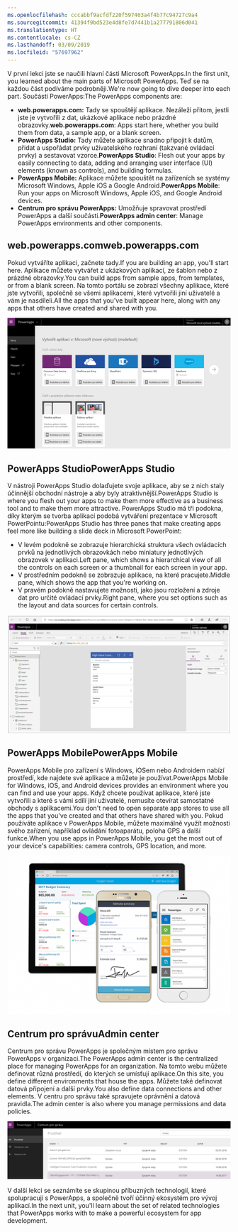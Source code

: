 ```yaml
---
ms.openlocfilehash: cccabbf9acfdf220f597403a4f4b77c94727c9a4
ms.sourcegitcommit: 41394f9bd523e4d8fe7d7441b1a277791806d041
ms.translationtype: HT
ms.contentlocale: cs-CZ
ms.lasthandoff: 03/09/2019
ms.locfileid: "57697962"
---
```

<span data-ttu-id="aea01-101">V první lekci jste se naučili hlavní části Microsoft PowerApps.</span><span class="sxs-lookup"><span data-stu-id="aea01-101">In the first unit, you learned about the main parts of Microsoft PowerApps.</span></span> <span data-ttu-id="aea01-102">Teď se na každou část podíváme podrobněji.</span><span class="sxs-lookup"><span data-stu-id="aea01-102">We're now going to dive deeper into each part.</span></span> <span data-ttu-id="aea01-103">Součásti PowerApps:</span><span class="sxs-lookup"><span data-stu-id="aea01-103">The PowerApps components are:</span></span>

* <span data-ttu-id="aea01-104">**web.powerapps.com:** Tady se spouštějí aplikace. Nezáleží přitom, jestli jste je vytvořili z dat, ukázkové aplikace nebo prázdné obrazovky.</span><span class="sxs-lookup"><span data-stu-id="aea01-104">**web.powerapps.com**: Apps start here, whether you build them from data, a sample app, or a blank screen.</span></span>
* <span data-ttu-id="aea01-105">**PowerApps Studio:** Tady můžete aplikace snadno připojit k datům, přidat a uspořádat prvky uživatelského rozhraní (takzvané ovládací prvky) a sestavovat vzorce.</span><span class="sxs-lookup"><span data-stu-id="aea01-105">**PowerApps Studio**: Flesh out your apps by easily connecting to data, adding and arranging user interface (UI) elements (known as controls), and building formulas.</span></span>
* <span data-ttu-id="aea01-106">**PowerApps Mobile:** Aplikace můžete spouštět na zařízeních se systémy Microsoft Windows, Apple iOS a Google Android.</span><span class="sxs-lookup"><span data-stu-id="aea01-106">**PowerApps Mobile**: Run your apps on Microsoft Windows, Apple iOS, and Google Android devices.</span></span>
* <span data-ttu-id="aea01-107">**Centrum pro správu PowerApps:** Umožňuje spravovat prostředí PowerApps a další součásti.</span><span class="sxs-lookup"><span data-stu-id="aea01-107">**PowerApps admin center**: Manage PowerApps environments and other components.</span></span>

## <a name="webpowerappscom"></a><span data-ttu-id="aea01-108">web.powerapps.com</span><span class="sxs-lookup"><span data-stu-id="aea01-108">web.powerapps.com</span></span>
<span data-ttu-id="aea01-109">Pokud vytváříte aplikaci, začnete tady.</span><span class="sxs-lookup"><span data-stu-id="aea01-109">If you are building an app, you'll start here.</span></span> <span data-ttu-id="aea01-110">Aplikace můžete vytvářet z ukázkových aplikací, ze šablon nebo z prázdné obrazovky.</span><span class="sxs-lookup"><span data-stu-id="aea01-110">You can build apps from sample apps, from templates, or from a blank screen.</span></span> <span data-ttu-id="aea01-111">Na tomto portálu se zobrazí všechny aplikace, které jste vytvořili, společně se všemi aplikacemi, které vytvořili jiní uživatelé a vám je nasdíleli.</span><span class="sxs-lookup"><span data-stu-id="aea01-111">All the apps that you've built appear here, along with any apps that others have created and shared with you.</span></span>

![Webová stránka web.powerapps.com](../media/powerapps-homepage5.png)

## <a name="powerapps-studio"></a><span data-ttu-id="aea01-113">PowerApps Studio</span><span class="sxs-lookup"><span data-stu-id="aea01-113">PowerApps Studio</span></span>
<span data-ttu-id="aea01-114">V nástroji PowerApps Studio dolaďujete svoje aplikace, aby se z nich staly účinnější obchodní nástroje a aby byly atraktivnější.</span><span class="sxs-lookup"><span data-stu-id="aea01-114">PowerApps Studio is where you flesh out your apps to make them more effective as a business tool and to make them more attractive.</span></span> <span data-ttu-id="aea01-115">PowerApps Studio má tři podokna, díky kterým se tvorba aplikací podobá vytváření prezentace v Microsoft PowerPointu:</span><span class="sxs-lookup"><span data-stu-id="aea01-115">PowerApps Studio has three panes that make creating apps feel more like building a slide deck in Microsoft PowerPoint:</span></span>

- <span data-ttu-id="aea01-116">V levém podokně se zobrazuje hierarchická struktura všech ovládacích prvků na jednotlivých obrazovkách nebo miniatury jednotlivých obrazovek v aplikaci.</span><span class="sxs-lookup"><span data-stu-id="aea01-116">Left pane, which shows a hierarchical view of all the controls on each screen or a thumbnail for each screen in your app.</span></span>
- <span data-ttu-id="aea01-117">V prostředním podokně se zobrazuje aplikace, na které pracujete.</span><span class="sxs-lookup"><span data-stu-id="aea01-117">Middle pane, which shows the app that you're working on.</span></span>
- <span data-ttu-id="aea01-118">V pravém podokně nastavujete možnosti, jako jsou rozložení a zdroje dat pro určité ovládací prvky.</span><span class="sxs-lookup"><span data-stu-id="aea01-118">Right pane, where you set options such as the layout and data sources for certain controls.</span></span>

![PowerApps Studio](../media/powerapps-full-screen.png)

## <a name="powerapps-mobile"></a><span data-ttu-id="aea01-120">PowerApps Mobile</span><span class="sxs-lookup"><span data-stu-id="aea01-120">PowerApps Mobile</span></span>
<span data-ttu-id="aea01-121">PowerApps Mobile pro zařízení s Windows, iOSem nebo Androidem nabízí prostředí, kde najdete své aplikace a můžete je používat.</span><span class="sxs-lookup"><span data-stu-id="aea01-121">PowerApps Mobile for Windows, iOS, and Android devices provides an environment where you can find and use your apps.</span></span> <span data-ttu-id="aea01-122">Když chcete používat aplikace, které jste vytvořili a které s vámi sdílí jiní uživatelé, nemusíte otevírat samostatné obchody s aplikacemi.</span><span class="sxs-lookup"><span data-stu-id="aea01-122">You don't need to open separate app stores to use all the apps that you've created and that others have shared with you.</span></span> <span data-ttu-id="aea01-123">Pokud používáte aplikace v PowerApps Mobile, můžete maximálně využít možnosti svého zařízení, například ovládání fotoaparátu, poloha GPS a další funkce.</span><span class="sxs-lookup"><span data-stu-id="aea01-123">When you use apps in PowerApps Mobile, you get the most out of your device's capabilities: camera controls, GPS location, and more.</span></span>

![PowerApps Mobile](../media/powerapps-mobile.png)

## <a name="admin-center"></a><span data-ttu-id="aea01-125">Centrum pro správu</span><span class="sxs-lookup"><span data-stu-id="aea01-125">Admin center</span></span>
<span data-ttu-id="aea01-126">Centrum pro správu PowerApps je společným místem pro správu PowerApps v organizaci.</span><span class="sxs-lookup"><span data-stu-id="aea01-126">The PowerApps admin center is the centralized place for managing PowerApps for an organization.</span></span> <span data-ttu-id="aea01-127">Na tomto webu můžete definovat různá prostředí, do kterých se umísťují aplikace.</span><span class="sxs-lookup"><span data-stu-id="aea01-127">On this site, you define different environments that house the apps.</span></span> <span data-ttu-id="aea01-128">Můžete také definovat datová připojení a další prvky.</span><span class="sxs-lookup"><span data-stu-id="aea01-128">You also define data connections and other elements.</span></span> <span data-ttu-id="aea01-129">V centru pro správu také spravujete oprávnění a datová pravidla.</span><span class="sxs-lookup"><span data-stu-id="aea01-129">The admin center is also where you manage permissions and data policies.</span></span>

![Centrum pro správu PowerApps](../media//powerapps-admin.png)

<span data-ttu-id="aea01-131">V další lekci se seznámíte se skupinou příbuzných technologií, které spolupracují s PowerApps, a společně tvoří účinný ekosystém pro vývoj aplikací.</span><span class="sxs-lookup"><span data-stu-id="aea01-131">In the next unit, you'll learn about the set of related technologies that PowerApps works with to make a powerful ecosystem for app development.</span></span>
